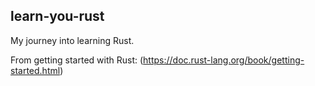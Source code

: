 ## learn-you-rust

My journey into learning Rust.

From getting started with Rust: (https://doc.rust-lang.org/book/getting-started.html)

